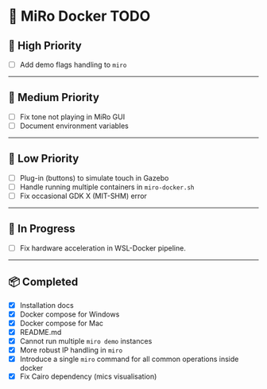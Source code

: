 # 🧭 MiRo Docker TODO

## 🚀 High Priority

- [ ] Add demo flags handling to `miro`

---

## 🧩 Medium Priority

- [ ] Fix tone not playing in MiRo GUI
- [ ] Document environment variables

---

## 🌱 Low Priority

- [ ] Plug-in (buttons) to simulate touch in Gazebo
- [ ] Handle running multiple containers in `miro-docker.sh`
- [ ] Fix occasional GDK X (MIT-SHM) error

---

## 🧪 In Progress

- [ ] Fix hardware acceleration in WSL-Docker pipeline.
 
---

## 📦 Completed

- [x] Installation docs
- [x] Docker compose for Windows
- [x] Docker compose for Mac
- [x] README.md
- [x] Cannot run multiple `miro demo` instances
- [x] More robust IP handling in `miro`
- [x] Introduce a single `miro` command for all common operations inside docker
- [x] Fix Cairo dependency (mics visualisation)
